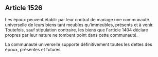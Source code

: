 Article 1526
----
Les époux peuvent établir par leur contrat de mariage une communauté universelle
de leurs biens tant meubles qu'immeubles, présents et à venir. Toutefois, sauf
stipulation contraire, les biens que l'article 1404 déclare propres par leur
nature ne tombent point dans cette communauté.

La communauté universelle supporte définitivement toutes les dettes des époux,
présentes et futures.
